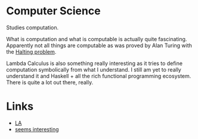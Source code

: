 # Computer Science

Studies computation. 

What is computation and what is computable is actually quite fascinating. Apparently not all things are computable as was proved by Alan Turing with the [Halting problem][1]. 

Lambda Calculus is also something really interesting as it tries to define computation symbolically from what I understand. I still am yet to really understand it and Haskell + all the rich functional programming ecosystem. There is quite a lot out there, really.

# Links

- [LA][2]
- [seems interesting][3]

[1]:	https://learn-anything.xyz/mathematics/computability-theory/turing-completeness/halting-problem
[2]:	https://learn-anything.xyz/computer-science
[3]:	https://functionalcs.github.io/curriculum/#org71f231a